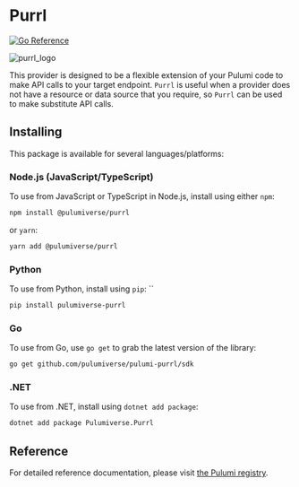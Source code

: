 # Purrl

[![Go Reference](https://pkg.go.dev/badge/github.com/pulumiverse/pulumi-purrl/sdk.svg)](https://pkg.go.dev/github.com/pulumiverse/pulumi-purrl/sdk)

![purrl_logo](img/purrl.png)

This provider is designed to be a flexible extension of your Pulumi code to make API calls to your target endpoint. `Purrl` is useful when a provider does not have a resource or data source that you require, so `Purrl` can be used to make substitute API calls.

## Installing

This package is available for several languages/platforms:

### Node.js (JavaScript/TypeScript)

To use from JavaScript or TypeScript in Node.js, install using either `npm`:

```bash
npm install @pulumiverse/purrl
```

or `yarn`:

```bash
yarn add @pulumiverse/purrl
```

### Python

To use from Python, install using `pip`:
``
```bash
pip install pulumiverse-purrl
```

### Go

To use from Go, use `go get` to grab the latest version of the library:

```bash
go get github.com/pulumiverse/pulumi-purrl/sdk
```

### .NET

To use from .NET, install using `dotnet add package`:

```bash
dotnet add package Pulumiverse.Purrl
```

## Reference

For detailed reference documentation, please visit [the Pulumi registry](https://www.pulumi.com/registry/packages/purrl/api-docs/).
